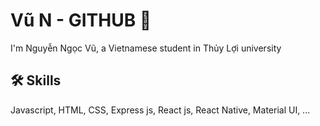 
# Vũ N - GITHUB 👋

I'm Nguyễn Ngọc Vũ, a Vietnamese student in Thủy Lợi university


## 🛠 Skills
Javascript, HTML, CSS, Express js, React js, React Native, Material UI, ...


  
